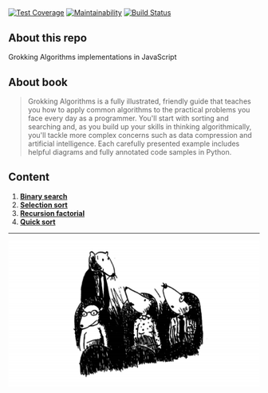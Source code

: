 ##

[![Test Coverage](https://api.codeclimate.com/v1/badges/73447c59a9841984985f/test_coverage)](https://codeclimate.com/github/pdronenko/grokking-algorithms/test_coverage)
[![Maintainability](https://api.codeclimate.com/v1/badges/73447c59a9841984985f/maintainability)](https://codeclimate.com/github/pdronenko/grokking-algorithms/maintainability)
[![Build Status](https://travis-ci.org/pdronenko/grokking-algorithms.svg?branch=master)](https://travis-ci.org/pdronenko/grokking-algorithms)

## About this repo

Grokking Algorithms implementations in JavaScript

## About book

> Grokking Algorithms is a fully illustrated, friendly guide that teaches you how to apply common algorithms to the practical problems you face every day as a programmer. You'll start with sorting and searching and, as you build up your skills in thinking algorithmically, you'll tackle more complex concerns such as data compression and artificial intelligence. Each carefully presented example includes helpful diagrams and fully annotated code samples in Python.

## Content

1. [**Binary search**](solutions/01-binary-search.js)
2. [**Selection sort**](solutions/02-selection-sort.js)
3. [**Recursion factorial**](solutions/03-recursion-factorial.js)
4. [**Quick sort**](solutions/04-quicksort.js)

---

![Grokking Algorithms](https://github.com/pdronenko/grokking-algorithms/raw/master/images/grokking-algorithms.png)
